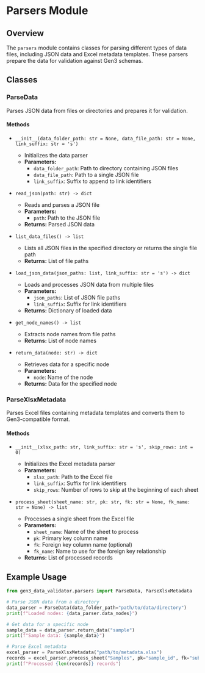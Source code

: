# Parsers Module

## Overview
The `parsers` module contains classes for parsing different types of data files, including JSON data and Excel metadata templates. These parsers prepare the data for validation against Gen3 schemas.

## Classes

### ParseData

Parses JSON data from files or directories and prepares it for validation.

#### Methods

- `__init__(data_folder_path: str = None, data_file_path: str = None, link_suffix: str = 's')`
  - Initializes the data parser
  - **Parameters:**
    - `data_folder_path`: Path to directory containing JSON files
    - `data_file_path`: Path to a single JSON file
    - `link_suffix`: Suffix to append to link identifiers

- `read_json(path: str) -> dict`
  - Reads and parses a JSON file
  - **Parameters:**
    - `path`: Path to the JSON file
  - **Returns:** Parsed JSON data

- `list_data_files() -> list`
  - Lists all JSON files in the specified directory or returns the single file path
  - **Returns:** List of file paths

- `load_json_data(json_paths: list, link_suffix: str = 's') -> dict`
  - Loads and processes JSON data from multiple files
  - **Parameters:**
    - `json_paths`: List of JSON file paths
    - `link_suffix`: Suffix for link identifiers
  - **Returns:** Dictionary of loaded data

- `get_node_names() -> list`
  - Extracts node names from file paths
  - **Returns:** List of node names

- `return_data(node: str) -> dict`
  - Retrieves data for a specific node
  - **Parameters:**
    - `node`: Name of the node
  - **Returns:** Data for the specified node

### ParseXlsxMetadata

Parses Excel files containing metadata templates and converts them to Gen3-compatible format.

#### Methods

- `__init__(xlsx_path: str, link_suffix: str = 's', skip_rows: int = 0)`
  - Initializes the Excel metadata parser
  - **Parameters:**
    - `xlsx_path`: Path to the Excel file
    - `link_suffix`: Suffix for link identifiers
    - `skip_rows`: Number of rows to skip at the beginning of each sheet

- `process_sheet(sheet_name: str, pk: str, fk: str = None, fk_name: str = None) -> list`
  - Processes a single sheet from the Excel file
  - **Parameters:**
    - `sheet_name`: Name of the sheet to process
    - `pk`: Primary key column name
    - `fk`: Foreign key column name (optional)
    - `fk_name`: Name to use for the foreign key relationship
  - **Returns:** List of processed records

## Example Usage

```python
from gen3_data_validator.parsers import ParseData, ParseXlsxMetadata

# Parse JSON data from a directory
data_parser = ParseData(data_folder_path="path/to/data/directory")
print(f"Loaded nodes: {data_parser.data_nodes}")

# Get data for a specific node
sample_data = data_parser.return_data("sample")
print(f"Sample data: {sample_data}")

# Parse Excel metadata
excel_parser = ParseXlsxMetadata("path/to/metadata.xlsx")
records = excel_parser.process_sheet("Samples", pk="sample_id", fk="subject_id", fk_name="subjects")
print(f"Processed {len(records)} records")
```
